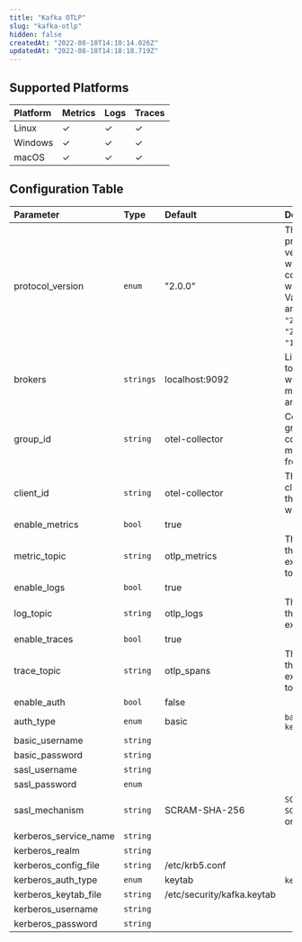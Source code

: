 ```yaml
---
title: "Kafka OTLP"
slug: "kafka-otlp"
hidden: false
createdAt: "2022-08-10T14:10:14.026Z"
updatedAt: "2022-08-10T14:18:18.719Z"
---
```

## Supported Platforms

| Platform | Metrics | Logs | Traces |
| :------- | :------ | :--- | :----- |
| Linux    | ✓       | ✓    | ✓      |
| Windows  | ✓       | ✓    | ✓      |
| macOS    | ✓       | ✓    | ✓      |

## Configuration Table

| Parameter             | Type      | Default                    | Description                                                                                                                         |
| :-------------------- | :-------- | :------------------------- | :---------------------------------------------------------------------------------------------------------------------------------- |
| protocol_version      | `enum`    | "2.0.0"                    | The Kafka protocol version to use when communicating with brokers. Valid values are: `"2.2.1"`, `"2.2.0"`, `"2.0.0"`, or `"1.0.0"`. |
| brokers               | `strings` | localhost:9092             | List of brokers to connect to when sending metrics, traces and logs.                                                                |
| group_id              | `string`  | otel-collector             | Consumer group to consuming messages from.                                                                                          |
| client_id             | `string`  | otel-collector             | The consumer client ID that the receiver will use.                                                                                  |
| enable_metrics        | `bool`    | true                       |                                                                                                                                     |
| metric_topic          | `string`  | otlp_metrics               | The name of the topic to export metrics to.                                                                                         |
| enable_logs           | `bool`    | true                       |                                                                                                                                     |
| log_topic             | `string`  | otlp_logs                  | The name of the topic to export logs to.                                                                                            |
| enable_traces         | `bool`    | true                       |                                                                                                                                     |
| trace_topic           | `string`  | otlp_spans                 | The name of the topic to export traces to.                                                                                          |
| enable_auth           | `bool`    | false                      |                                                                                                                                     |
| auth_type             | `enum`    | basic                      | `basic`, `sasl`, or `kerberos`                                                                                                      |
| basic_username        | `string`  |                            |                                                                                                                                     |
| basic_password        | `string`  |                            |                                                                                                                                     |
| sasl_username         | `string`  |                            |                                                                                                                                     |
| sasl_password         | `enum`    |                            |                                                                                                                                     |
| sasl_mechanism        | `string`  | SCRAM-SHA-256              | `SCRAM-SHA-256`, `SCRAM-SHA-512`, or `PLAIN`                                                                                        |
| kerberos_service_name | `string`  |                            |                                                                                                                                     |
| kerberos_realm        | `string`  |                            |                                                                                                                                     |
| kerberos_config_file  | `string`  | /etc/krb5.conf             |                                                                                                                                     |
| kerberos_auth_type    | `enum`    | keytab                     | `keytab` or `basic`                                                                                                                 |
| kerberos_keytab_file  | `string`  | /etc/security/kafka.keytab |                                                                                                                                     |
| kerberos_username     | `string`  |                            |                                                                                                                                     |
| kerberos_password     | `string`  |                            |                                                                                                                                     |